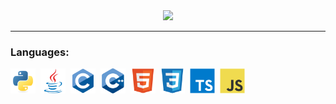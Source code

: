 <div id="header" align="center">
    <img src="https://media1.tenor.com/m/qA9u4ETE66MAAAAC/hello-there-kenobi.gif" width="500px">
</div>

---

### Languages:
<div>
    <img src="https://github.com/devicons/devicon/blob/master/icons/python/python-original.svg" title="Python" alt="Python" width="40px" height="40px">&nbsp;
    <img src="https://github.com/devicons/devicon/blob/master/icons/java/java-original.svg" title="Java" alt="Java" width="40px" height="40px">&nbsp;
    <img src="https://github.com/devicons/devicon/blob/master/icons/c/c-original.svg" title="C" alt="C" width="40px" height="40px">&nbsp;
    <img src="https://github.com/devicons/devicon/blob/master/icons/cplusplus/cplusplus-original.svg" title="C++" alt="C++" width="40px" height="40px">&nbsp;
    <img src="https://github.com/devicons/devicon/blob/master/icons/html5/html5-original.svg" title="HTML5" alt="HTML5" width="40px" height="40px">&nbsp;
    <img src="https://github.com/devicons/devicon/blob/master/icons/css3/css3-original.svg" title="CSS3" alt="CSS3" width="40px" height="40px">&nbsp;
    <img src="https://github.com/devicons/devicon/blob/master/icons/typescript/typescript-original.svg" title="TypeScript" alt="TypeScript" width="40px" height="40px">&nbsp;
    <img src="https://github.com/devicons/devicon/blob/master/icons/javascript/javascript-original.svg" title="JavaScript" alt="JavaScript" width="40px" height="40px">&nbsp;
</div>
